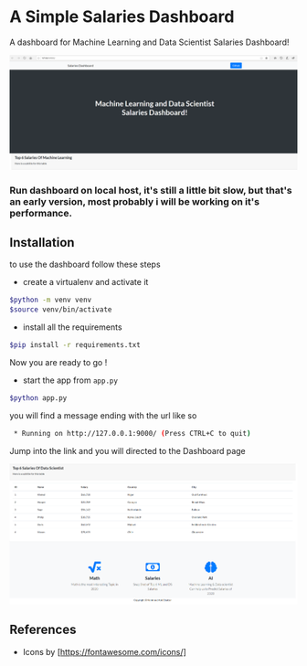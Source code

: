 # A Simple Salaries Dashboard

A dashboard for Machine Learning and Data Scientist Salaries Dashboard!

![dashboard](res/dash.png)

### Run dashboard on local host, it's still a little bit slow, but that's an early version, most probably i will be working on it's performance.

## Installation

to use the dashboard follow these steps

* create a virtualenv and activate it

```bash
$python -m venv venv
$source venv/bin/activate
```

* install all the requirements

```bash
$pip install -r requirements.txt
```

Now you are ready to go !

* start the app from `app.py`

```bash
$python app.py
```

you will find a message ending with the url like so

```bash
 * Running on http://127.0.0.1:9000/ (Press CTRL+C to quit)
```

Jump into the link and you will directed to the Dashboard page

![landing](res/landing.png)

## References

* Icons by [https://fontawesome.com/icons/]
